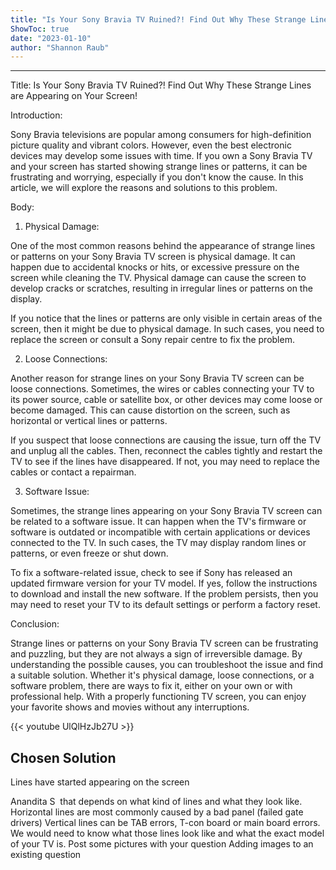 ```yaml
---
title: "Is Your Sony Bravia TV Ruined?! Find Out Why These Strange Lines are Appearing on Your Screen!"
ShowToc: true 
date: "2023-01-10"
author: "Shannon Raub"
---
```

*****
Title: Is Your Sony Bravia TV Ruined?! Find Out Why These Strange Lines are Appearing on Your Screen!

Introduction:

Sony Bravia televisions are popular among consumers for high-definition picture quality and vibrant colors. However, even the best electronic devices may develop some issues with time. If you own a Sony Bravia TV and your screen has started showing strange lines or patterns, it can be frustrating and worrying, especially if you don't know the cause. In this article, we will explore the reasons and solutions to this problem.

Body:

1) Physical Damage:

One of the most common reasons behind the appearance of strange lines or patterns on your Sony Bravia TV screen is physical damage. It can happen due to accidental knocks or hits, or excessive pressure on the screen while cleaning the TV. Physical damage can cause the screen to develop cracks or scratches, resulting in irregular lines or patterns on the display.

If you notice that the lines or patterns are only visible in certain areas of the screen, then it might be due to physical damage. In such cases, you need to replace the screen or consult a Sony repair centre to fix the problem.

2) Loose Connections:

Another reason for strange lines on your Sony Bravia TV screen can be loose connections. Sometimes, the wires or cables connecting your TV to its power source, cable or satellite box, or other devices may come loose or become damaged. This can cause distortion on the screen, such as horizontal or vertical lines or patterns.

If you suspect that loose connections are causing the issue, turn off the TV and unplug all the cables. Then, reconnect the cables tightly and restart the TV to see if the lines have disappeared. If not, you may need to replace the cables or contact a repairman.

3) Software Issue:

Sometimes, the strange lines appearing on your Sony Bravia TV screen can be related to a software issue. It can happen when the TV's firmware or software is outdated or incompatible with certain applications or devices connected to the TV. In such cases, the TV may display random lines or patterns, or even freeze or shut down.

To fix a software-related issue, check to see if Sony has released an updated firmware version for your TV model. If yes, follow the instructions to download and install the new software. If the problem persists, then you may need to reset your TV to its default settings or perform a factory reset.

Conclusion:

Strange lines or patterns on your Sony Bravia TV screen can be frustrating and puzzling, but they are not always a sign of irreversible damage. By understanding the possible causes, you can troubleshoot the issue and find a suitable solution. Whether it's physical damage, loose connections, or a software problem, there are ways to fix it, either on your own or with professional help. With a properly functioning TV screen, you can enjoy your favorite shows and movies without any interruptions.

{{< youtube UlQlHzJb27U >}} 



## Chosen Solution
 Lines have  started appearing on the screen

 Anandita S   that depends on what kind of lines and what they look like. Horizontal lines are most commonly caused by a bad panel (failed gate drivers) Vertical lines can be TAB errors, T-con board or main board errors. We would need to know what those lines look like and what the exact model of your TV is. Post some pictures with your question Adding images to an existing question




